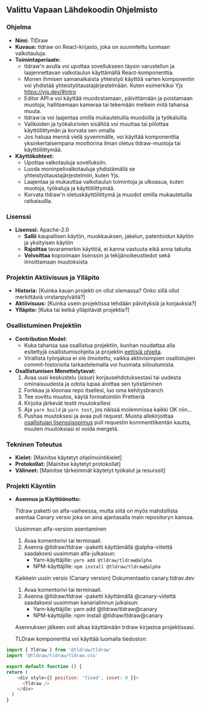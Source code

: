 ## Valittu Vapaan Lähdekoodin Ohjelmisto

### Ohjelma
- **Nimi:** TlDraw
- **Kuvaus:** tldraw on React-kirjasto, joka on suunniteltu luomaan valkotauluja.
- **Toimintaperiaate:**
  - tldraw'n avulla voi upottaa sovellukseen täysin varustellun ja laajennettavan valkotaulun käyttämällä <Tldraw> React-komponenttia.
  - Monen ihmisen samanaikaista yhteistyö käyttöä varten komponentin voi yhdistää yhteistyötaustajärjestelmään. Kuten esimerkiksi Yjs https://yjs.dev/#intro
  - Editor API:a voi käyttää muodostamaan, päivittämään ja poistamaan muotoja, hallitsemaan kameraa tai tekemään melkein mitä tahansa muuta.
  - tldraw:ia voi laajentaa omilla mukautetuilla muodoilla ja työkaluilla.
  - Valikoiden ja työkalurivien sisältöä voi muuttaa tai piilottaa käyttöliittymän ja korvata sen omalla
  - Jos haluaa mennä vielä syvemmälle, voi käyttää <TldrawEditor> komponenttia yksinkertaisempana moottorina ilman oletus tldraw-muotoja tai käyttöliittymää.
- **Käyttökohteet:**
  - Upottaa valkotauluja sovelluksiin.
  - Luoda moninpelivalkotauluja yhdistämällä se yhteistyötaustajärjestelmiin, kuten Yjs.
  - Laajentaa ja mukauttaa valkotaulun toimintoja ja ulkoasua, kuten muotoja, työkaluja ja käyttöliittymää.
  - Korvata tldraw'n oletuskäyttöliittymä ja muodot omilla mukautetuilla ratkaisuilla.

### Lisenssi
- **Lisenssi:** Apache-2.0
    - **Sallii** kaupallisen käytön, muokkauksen, jakelun, patentoidun käytön ja yksityisen käytön
    - **Rajoittaa** tavaramerkin käyttöä, ei kanna vastuuta eikä anna takuita
    - **Velvoittaa** kopioimaan lisenssin ja tekijänoikeustiedot sekä ilmoittamaan muutoksista

### Projektin Aktiivisuus ja Ylläpito
- **Historia:** [Kuinka kauan projekti on ollut olemassa? Onko sillä ollut merkittäviä virstanpylväitä?]
- **Aktiivisuus:** [Kuinka usein projektissa tehdään päivityksiä ja korjauksia?]
- **Ylläpito:** [Kuka tai ketkä ylläpitävät projektia?]

### Osallistuminen Projektiin
- **Contribution Model:** 
    - Kuka tahansa saa osallistua projektiin, kunhan noudattaa alla esitettyjä osallistumisohjeita ja projektin [eettisiä ohjeita](https://github.com/tldraw/tldraw/blob/main/CODE_OF_CONDUCT.md). 
    - Virallista työnjakoa ei ole ilmoitettu, vaikka aktiivisimpien osallistujien commit-historioita tarkastelemalla voi huomata siiloutumista.
- **Osallistumisen Menettelytavat:** 
    1. Avaa uusi keskustelu (*issue*) korjausehdotuksestasi tai uudesta ominaisuudesta ja odota lupaa aloittaa sen työstäminen
    2. Forkkaa ja kloonaa repo itsellesi, luo oma kehitysbranch
    3. Tee sovittu muutos, käytä formatointiin Prettieriä
    4. Kirjoita järkevät testit muutoksillesi
    5. Aja `yarn build` ja `yarn test`, jos näissä molemmissa kaikki OK niin...
    6. Pushaa muutoksesi ja avaa pull request. Muista allekirjoittaa [osallistujan lisenssisopimus](https://tldraw.notion.site/Contributor-License-Agreement-4d529dd5e4b3438b90cdf2a2f9d7e7e6) pull requestin kommenttikentän kautta, muuten muutoksiasi ei voida mergetä.

### Tekninen Toteutus
- **Kielet:** [Mainitse käytetyt ohjelmointikielet]
- **Protokollat:** [Mainitse käytetyt protokollat]
- **Välineet:** [Mainitse tärkeimmät käytetyt työkalut ja resurssit]

### Projekti Käyntiin
- **Asennus ja Käyttöönotto:**

  Tldraw paketti on alfa-vaiheessa, mutta siitä on myös mahdollista asentaa Canary versio joka on aina ajantasalla main repositoryn kanssa.

  Uusimman alfa-version asentaminen
  1. Avaa komentorivi tai terminaali.
  2. Asenna @tldraw/tldraw -paketti käyttämällä @alpha-viitettä saadaksesi uusimman alfa-julkaisun:
      - Yarn-käyttäjille: ```yarn add @tldraw/tldraw@alpha```
      - NPM-käyttäjille: ```npm install @tldraw/tldraw@alpha```

  Kaikkein uusin versio (Canary version) Dokumentaatio canary.tldrav.dev
  1. Avaa komentorivi tai terminaali.
  2. Asenna @tldraw/tldraw -paketti käyttämällä @canary-viitettä saadaksesi uusimman kanarialinnun julkaisun:
      -  Yarn-käyttäjille: yarn add @tldraw/tldraw@canary
      -  NPM-käyttäjille: npm install @tldraw/tldraw@canary
    
  Asennuksen jälkeen voit alkaa käyttämään trdraw kirjastoa projektissasi.

  TLDraw komponenttia voi käyttää luomalla tiedoston:

``` javascript
import { Tldraw } from '@tldraw/tldraw'
import '@tldraw/tldraw/tldraw.css'

export default function () {
return (
    <div style={{ position: 'fixed', inset: 0 }}>
      <Tldraw />
    </div>
  )
}
```
